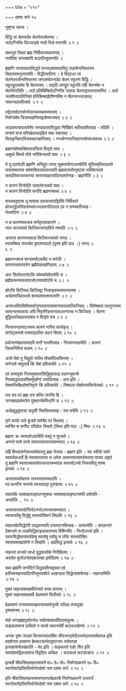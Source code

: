 +++
title = "०१०"

+++
दशमः सर्गः १०  
  
भुशुण्ड उवाच ।  
  
विद्धि त्वं चेतनादेव चेतनेतरचेतनम् ।  
जलेऽग्निरिव चिज्जाड्ये नातो भिन्ने मनागपि ॥ १ ॥  
  
यथाभूतं स्थितं ब्रह्म निर्विकारमकारणम् ।  
नासीदेव जगत्क्वापि कदापीत्युपवर्ण्यते ॥  
  
ब्रह्मणि जगदपलापसिद्धये तज्जाड्यमपलपितुं जडत्वेनाभिमतस्य   
चिद्भावमनुभावयति - विद्धीत्यादिना । हे विद्याधर त्वं   
चेतनेतरत्वेनाभिमतस्य जगतश्चेतनादेव चेतनं स्फुरणं विद्धि ।   
स्फुरद्रूपत्वमेव हि चेतनत्वम् । तद्यदि जगद्रूपं स्फुरति तर्हि चेतनमेव न   
चेतनेतरदिति । जले प्रतिबिम्बितोऽग्निरिव जलान्न चेतनाद्वस्त्वन्तरमस्ति । अतो   
जलशैत्यादतिरिक्तं प्रतिबिम्बवह्नेरौष्ण्यमिव न चैतन्याज्जाड्यन्न्   
नामान्यदस्तीत्यर्थः ॥ १ ॥  
  
तद्वेदनावेदनयोरभेदात्स्वस्थमास्यताम् ।  
निर्यन्त्रमेव चित्रस्थज्ञप्तिवद्व्योममध्यवत् ॥ २ ॥  
  
जाड्यमात्रापलापेनैव जगदपलापसिद्ध्या निर्विक्षेपं स्थीयतामित्याह - तदिति ।   
यन्त्रणं यन्त्रं परिच्छेदस्तद्रहितं यथा स्यात्तथा ।   
चित्रकृच्चित्तचित्रस्थतज्ज्ञप्तिवत् । गन्धर्वनगराधिष्ठानव्योममध्यवच्च ॥ २ ॥  
  
ब्रह्मण्यशेषशक्तित्वादचित्त्वं विद्यते तथा ।  
अक्षुब्धे विमले तोये भाविफेनलवो यथा ॥ ३ ॥  
  
ये तु प्रलयेऽपि ब्रह्मणि अचिद्रूपं जगत् सूक्ष्मरूपेणाऽस्त्येवेति श्रुतिस्मृतिवादास्ते   
मायाशबलस्य सर्वशक्तित्वादसत्स्वपि ब्रह्मसत्तारोपदृष्ट्या भाविफेनलवे   
साम्प्रतिकजलसत्तया सत्ताव्यवहारवदित्याशयेनाह - ब्रह्मणीति ॥ ३ ॥  
  
न कारणं विनोदेति जलात्फेनलवो यथा ।  
न कारणं विनोदेति सर्गादि ब्रह्मणस्तथा ॥ ४ ॥  
  
वास्तवदृष्ट्या तु मायाया एवासत्त्वादद्वितीये निर्विकारे   
क्षोभतद्धेत्वोरेवासम्भवाज्जडसर्गादेरुदय एव न सम्भवतीत्याह -   
नेत्यादिना ॥ ४ ॥   
  
न च कारणमस्त्यत्र सर्गवृत्तावकारणे ।  
नातः सञ्जायते किञ्चिज्जगदादिर्न नश्यति ॥ ५ ॥  
  
अत्यन्तं कारणाभावान्न किञ्चिज्जायते जगत् ।  
मरावम्ब्विव नास्त्येव दृष्टमप्यग्रतो [दृश्यं इति पाठः ।] जगत् ॥   
६ ॥  
  
ब्रह्मानन्तमजं शान्तमतोऽस्तीदं न सर्गधीः ।  
कारणाभावतस्तेन ब्रह्मैवेदमखण्डितम् ॥ ७ ॥  
  
अतः शिलोदराभोऽसि व्योमकोशोपमोपि च ।  
ब्रह्मैकघनरूपत्वादजोऽनवयवोऽसि च ॥ ८ ॥  
  
ज्ञोऽसि किञ्चिन्न किञ्चिद्वा निःशङ्कमलमास्यताम् ।  
अचेतनाचिदाभासे शाम्यतामात्मनात्मनि ॥ ९ ॥  
  
अनवधारितविशेषसर्वानुगतसत्तासामान्यरूपत्वात्किञ्चित् । विशेषबाधे तदनुगतस्य   
सामान्यरूपताया अपि निवृत्तेरैकरूप्यावधारणाच्च न किञ्चित् । चेतना   
बुद्धिस्तच्चिदाभासश्च न विद्येते यत्र ॥ ९ ॥  
  
नित्यानन्दतयाऽजस्य कारणं नास्ति कार्यकृत् ।  
सर्गाद्यसम्भवे तस्माद्यदस्ति तदजं शिवम् ॥ १० ॥  
  
प्रयोजनापेक्षाभावादपि सर्गो नास्तीत्याह - नित्यानन्दतयेति । कारणं   
क्रियानिमित्तं फलम् ॥ १० ॥  
  
अजो येषां तु चिद्रूपो नास्ति मौर्ख्यविलासिनाम् ।  
सर्गनाशे समुत्पन्ने किं तेषां प्रविचार्यते ॥ ११ ॥  
  
एवं तत्त्वदृशा नित्यमुक्ततासिद्धिमुपपाद्य तदनभ्युपगमे   
नित्यबद्धताप्रसक्तिर्मूर्खाणां स्यादित्याह - अज इति ।   
तेषामनिर्मोक्षदोषानिवृत्तेः किं प्रविचार्यते । निष्फला मोक्षोपायचिन्तेत्यर्थः ॥ ११ ॥  
  
यत्र यत्र परं ब्रह्म तत्र सन्ति जगन्ति हि ।  
जगच्छब्दार्थरूपेण मुक्तान्येवंविधानि च ॥ १२ ॥  
  
अर्धप्रबुद्धदृष्ट्या यादृशी स्थितिस्तामाह - यत्र यत्रेति ॥ १२ ॥  
  
तृणे काष्ठे जले कुड्ये सर्वत्रैव परं स्थितम् ।  
सर्वत्रैव च सर्गौघः परिप्रोतः स्थितो [स्थिर इति पाठः ।] मिथः ॥ १३ ॥  
  
ब्रह्मणः कः स्वभावोऽसाविति वक्तुं न युज्यते ।  
अनन्ते परमे तत्त्वे स्वत्वास्वत्वात्यसम्भवात् ॥ १४ ॥  
  
तर्हि मिथ्यासर्गस्वभावमेवास्तु ब्रह्म नेत्याह - ब्रह्मण इति । स्वः स्वीयो भावो   
व्यावर्तकधर्मो हि स्वभावस्तस्य च धर्मता अस्वभावव्यावर्तकतया वाच्या अद्वये   
तु ब्रह्मणि स्वत्वास्वत्वयोरत्यन्तासम्भवान्न स्वभावोऽन्यो निरूपयितुं शक्य   
इत्यर्थः ॥ १४ ॥  
  
अभावसव्यपेक्षस्य भावस्यासम्भवादपि ।  
पदं बध्नन्ति नानन्ते स्वभावाद्या दुरुक्तयः ॥ १५ ॥  
  
व्यावर्तके स्वशब्दासङ्घटनमुक्त्वा भावशब्दासङ्घटनमपि दर्शयति -   
अभावेति … १५ ॥  
  
अस्वत्वाभावयोर्नित्येऽनन्तेऽत्यन्तमसम्भवात् ।  
स्वत्वभावेषु सिद्धेषु स्वभावोक्तिर्न तिष्ठति ॥ १६ ॥  
  
व्यावर्त्याप्रसिद्धेरपि पदद्वयस्यापि तत्राघटनमित्याह - अस्वत्वेति । कालान्तरे   
देशान्तरे वा तत्प्रसिद्धिशङ्कावारणाय विशिनष्टि - नित्येऽनन्ते इति ।   
स्वतःसिद्धेष्वव्यावर्तकेषु स्वत्वेषु भावेषु च लोके स्वभावोक्तिः   
स्वभावशब्दप्रयोगो न तिष्ठति । अप्रसिद्ध इत्यर्थः ॥ १६ ॥  
  
नाहन्त्वं लभ्यते साधो बुद्ध्यालोके निरीक्षितम् ।  
असदेव कुतोऽप्येतद्बालयक्ष इवोदितम् ॥ १७ ॥  
  
यथा ब्रह्मणि सर्गादिर्न सिद्ध्यतीत्यद्वयता एवं   
प्रतीच्यप्यहन्त्वादिरपीत्युभयशोधे अखण्डता सिद्धेत्याशयेनाह - नाहन्त्वमिति   
॥ १७ ॥  
  
मुक्तं त्वहन्त्वशब्दार्थैर्लभ्यते यच्च तत्परम् ।  
युक्तं त्वहन्त्वशब्दार्थैः प्रेक्ष्यमाणं विलीयते ॥ १८ ॥  
  
प्रेक्ष्यमाणं रत्नतत्त्ववच्छास्त्राचार्यानुभवैः परीक्ष्य तत्त्वदृशा   
दृश्यमानम् ॥ १८ ॥  
  
भेदो जगद्ब्रह्मदृशोरभेदः पर्यायशब्दार्थविलासतुल्यः ।  
सङ्कल्पमात्रं कथितो न सत्यो यथानयोर्वै कटकत्वहेम्नोः ॥ १९ ॥  
  
अनया दृशा जाड्यं चित्स्वभावतामिव जीवजगद्भेदोऽप्यभेदात्मतामेवापन्न इति   
प्रदर्शनाय प्राक्तना हेमकटकाभेददृष्टान्ताः पर्यवसन्ना   
इत्याशयेनोपसंहरति - भेद इति । सङ्कल्पो राहोः शिर इति   
व्यपदेशवद्विकल्पमात्रं विद्वद्भिः कथितः । कटकत्वं कटकाकारः ॥ १९ ॥  
  
इत्यार्षे श्रीवासिष्ठमहारामायणे वा० दे० मो० निर्वाणप्रकरणे उ० वि०   
स्वर्गापवर्गप्रतिपत्तियोगोपदेशो नाम दशमः सर्गः ॥ १० ॥  
  
इति श्रीवासिष्ठमहारामायणतात्पर्यप्रकाशे निर्वाणप्रकरणे उत्तरार्धे   
स्वर्गापवर्गप्रतिपत्तियोगोपदेशो नाम दशमः सर्गः ॥ १० ॥  
  